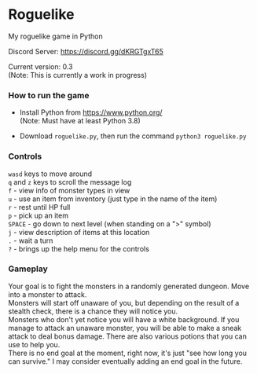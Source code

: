 # Roguelike 
My roguelike game in Python

Discord Server: https://discord.gg/dKRGTgxT65

Current version: 0.3 <br />
(Note: This is currently a work in progress)

### How to run the game<br />
- Install Python from https://www.python.org/<br />
(Note: Must have at least Python 3.8)

- Download `roguelike.py`, then run the command `python3 roguelike.py`

### Controls<br />
`wasd` keys to move around<br />
`q` and `z` keys to scroll the message log<br />
`f` - view info of monster types in view<br />
`u` - use an item from inventory (just type in the name of the item)<br />
`r` - rest until HP full<br />
`p` - pick up an item<br />
`SPACE` - go down to next level (when standing on a ">" symbol)<br />
`j` - view description of items at this location<br />
`.` - wait a turn<br />
`?` - brings up the help menu for the controls

### Gameplay
Your goal is to fight the monsters in a randomly generated dungeon. Move into a monster to attack. <br />
Monsters will start off unaware of you, but depending on the result of a stealth check, there is a chance they will notice you. <br />
Monsters who don't yet notice you will have a white background. If you manage to attack an unaware monster, you will be able to make a sneak attack to deal bonus damage.
There are also various potions that you can use to help you. <br />
There is no end goal at the moment, right now, it's just "see how long you can survive." I may consider eventually adding an end goal in the future.
